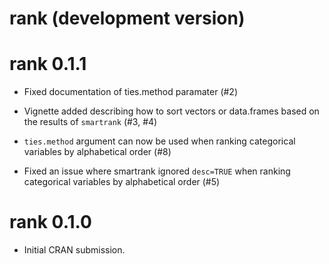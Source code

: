 # rank (development version)

# rank 0.1.1

* Fixed documentation of ties.method paramater (#2)

* Vignette added describing how to sort vectors or data.frames based on the 
  results of `smartrank` (#3, #4)

* `ties.method` argument can now be used when ranking categorical variables by 
  alphabetical order (#8)

* Fixed an issue where smartrank ignored `desc=TRUE` when ranking categorical 
  variables by alphabetical order (#5)

# rank 0.1.0

* Initial CRAN submission.


